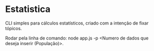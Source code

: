 # Estatistica
CLI simples para cálculos estatísticos, criado com a intenção de fixar tópicos.

Rodar pela linha de comando: node app.js -p <Numero de dados que deseja inserir (População)>.
